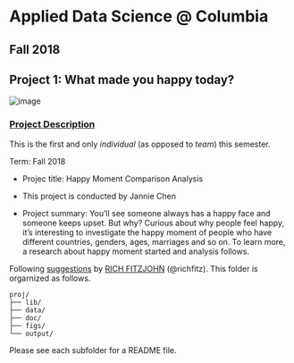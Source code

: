 # Applied Data Science @ Columbia
## Fall 2018
## Project 1: What made you happy today?

![image](figs/title.jpeg)

### [Project Description](doc/)
This is the first and only *individual* (as opposed to *team*) this semester. 

Term: Fall 2018

+ Projec title: Happy Moment Comparison Analysis
+ This project is conducted by Jannie Chen

+ Project summary: You’ll see someone always has a happy face and someone keeps upset. But why? Curious about why people feel happy, it’s interesting to investigate the happy moment of people who have different countries, genders, ages, marriages and so on. To learn more, a research about happy moment started and analysis follows.

Following [suggestions](http://nicercode.github.io/blog/2013-04-05-projects/) by [RICH FITZJOHN](http://nicercode.github.io/about/#Team) (@richfitz). This folder is orgarnized as follows.

```
proj/
├── lib/
├── data/
├── doc/
├── figs/
└── output/
```

Please see each subfolder for a README file.
